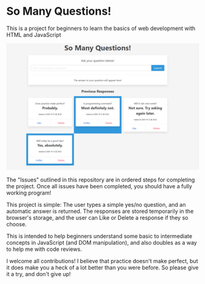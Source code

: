 # So Many Questions!

This is a project for beginners to learn the basics of web development with HTML and JavaScript

![Demo Image](/demo.png?raw=true "So Many Questions Demo Image")

The "Issues" outlined in this repository are in ordered steps for completing the project.  Once all issues have been completed, you should have a fully working program!

This project is simple:  The user types a simple yes/no question, and an automatic answer is returned.  The responses are stored temporarily in the browser's storage, and the user can Like or Delete a response if they so choose.

This is intended to help beginners understand some basic to intermediate concepts in JavaScript (and DOM manipulation), and also doubles as a way to help me with code reviews.

I welcome all contributions!  I believe that practice doesn't make perfect, but it does make you a heck of a lot better than you were before. So please give it a try, and don't give up!
